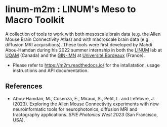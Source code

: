 # linum-m2m : LINUM's Meso to Macro Toolkit
A collection of tools to work with both mesoscale brain data (e.g. the Allen Mouse Brain Connectivity Atlas) and with macroscale brain data (e.g. diffusion MRI acquisitions). These tools were first developed by Mahdi Abou-Hamdan during his 2022 summer internship in both the [LINUM](https://linum.info.uqam.ca) lab at [UQAM](https://uqam.ca/) (Canada) and the [GIN-IMN](https://www.gin.cnrs.fr/fr/) at [Université Bordeaux](https://www.u-bordeaux.fr/) (France).

* Please refer to https://m2m.readthedocs.io/ for the intallatation, usage instructions and API documentation.

## References

* Abou-Hamdan, M., Cosenza, E., Miraux, S., Petit, L. and Lefebvre, J. (2023). Exploring the Allen Mouse Connectivity experiments with new neuroinformatic tools for neurophotonics, diffusion MRI and tractography applications. _SPIE Photonics West 2023_ (San Francisco, USA).


